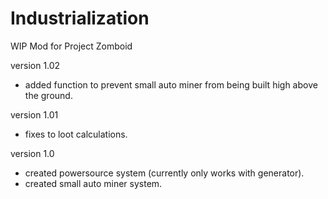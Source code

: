 # Industrialization
WIP Mod for Project Zomboid

version 1.02
- added function to prevent small auto miner from being built high above the ground.

version 1.01
- fixes to loot calculations.

version 1.0
- created powersource system (currently only works with generator).
- created small auto miner system.
